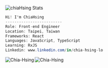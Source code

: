 ![chiaHsing Stats](https://github-readme-stats.vercel.app/api?username=Chia-Hsing)

 
 ```csharp
Hi! I'm ChiaHsing
-------------------------
Role: Front-end Engineer
Location: Taipei, Taiwan
Frameworks: React
Languages: JavaScript, TypeScript
Learning: RxJS
Linkedin: www.linkedin.com/in/chia-hsing-lo
```

<p align="left"><img align="left" src="https://github-readme-stats.vercel.app/api/top-langs?username=Chia-Hsing&show_icons=true&locale=en&layout=compact" alt="Chia-Hsing" /></p>

<p><img align="center" src="https://github-readme-stats.vercel.app/api?username=Chia-Hsing" alt="Chia-Hsing" /></p>
